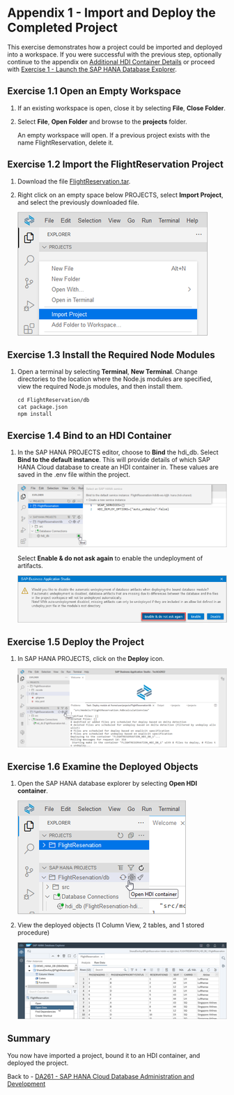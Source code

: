 # Appendix 1 - Import and Deploy the Completed Project

This exercise demonstrates how a project could be imported and deployed into a workspace.  If you were successful with the previous step, optionally continue to the appendix on [Additional HDI Container Details](../ex4/README.md) or proceed with [Exercise 1 - Launch the SAP HANA Database Explorer](../../database_explorer/ex1/README.md).

## Exercise 1.1 Open an Empty Workspace

1. If an existing workspace is open, close it by selecting **File**, **Close Folder**.

2. Select **File**, **Open Folder** and browse to the **projects** folder.

    An empty workspace will open.  If a previous project exists with the name FlightReservation, delete it.

## Exercise 1.2 Import the FlightReservation Project

1. Download the file [FlightReservation.tar](https://github.com/SAP-samples/teched2022-DA261/raw/main/exercises/business_app_studio/ex3/FlightReservation.tar).

2. Right click on an empty space below PROJECTS, select **Import Project**, and select the previously downloaded file.

    ![](images/open.png)

## Exercise 1.3 Install the Required Node Modules

1. Open a terminal by selecting **Terminal**, **New Terminal**.  Change directories to the location where the Node.js modules are specified, view the required Node.js modules, and then install them.

    ```
    cd FlightReservation/db
    cat package.json
    npm install
    ```

## Exercise 1.4 Bind to an HDI Container

1. In the SAP HANA PROJECTS editor, choose to **Bind** the hdi_db.  Select **Bind to the default instance**.  This will provide details of which SAP HANA Cloud database to create an HDI container in.  These values are saved in the .env file within the project.

    ![](images/bind.png)

    Select **Enable & do not ask again** to enable the undeployment of artifacts.

    ![](images/auto-undeploy.png)

## Exercise 1.5 Deploy the Project

1. In SAP HANA PROJECTS, click on the **Deploy** icon.

    ![](images/deploy.png)

## Exercise 1.6 Examine the Deployed Objects

1. Open the SAP HANA database explorer by selecting **Open HDI container**.

    ![](images/open-dbx.png)

2. View the deployed objects (1 Column View, 2 tables, and 1 stored procedure)

    ![](images/view.png)

## Summary

You now have imported a project, bound it to an HDI container, and deployed the project.

Back to - [DA261 - SAP HANA Cloud Database Administration and Development](../../../README.md)

